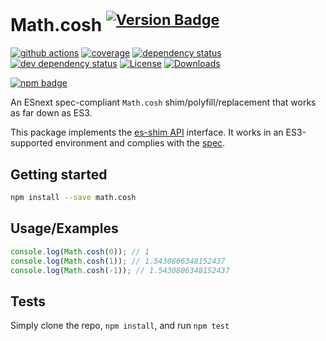 # Math.cosh <sup>[![Version Badge][npm-version-svg]][package-url]</sup>

[![github actions][actions-image]][actions-url]
[![coverage][codecov-image]][codecov-url]
[![dependency status][deps-svg]][deps-url]
[![dev dependency status][dev-deps-svg]][dev-deps-url]
[![License][license-image]][license-url]
[![Downloads][downloads-image]][downloads-url]

[![npm badge][npm-badge-png]][package-url]

An ESnext spec-compliant `Math.cosh` shim/polyfill/replacement that works as far down as ES3.

This package implements the [es-shim API](https://github.com/es-shims/api) interface. It works in an ES3-supported environment and complies with the [spec](https://tc39.es/ecma262/#sec-map-objects).

## Getting started

```sh
npm install --save math.cosh
```

## Usage/Examples

```js
console.log(Math.cosh(0)); // 1
console.log(Math.cosh(1)); // 1.5430806348152437
console.log(Math.cosh(-1)); // 1.5430806348152437
```

## Tests
Simply clone the repo, `npm install`, and run `npm test`

[package-url]: https://npmjs.org/package/math.cosh
[npm-version-svg]: https://versionbadg.es/es-shims/Math.cosh.svg
[deps-svg]: https://david-dm.org/es-shims/Math.cosh.svg
[deps-url]: https://david-dm.org/es-shims/Math.cosh
[dev-deps-svg]: https://david-dm.org/es-shims/Math.cosh/dev-status.svg
[dev-deps-url]: https://david-dm.org/es-shims/Math.cosh#info=devDependencies
[npm-badge-png]: https://nodei.co/npm/math.cosh.png?downloads=true&stars=true
[license-image]: https://img.shields.io/npm/l/math.cosh.svg
[license-url]: LICENSE
[downloads-image]: https://img.shields.io/npm/dm/math.cosh.svg
[downloads-url]: https://npm-stat.com/charts.html?package=math.cosh
[codecov-image]: https://codecov.io/gh/es-shims/Math.cosh/branch/main/graphs/badge.svg
[codecov-url]: https://app.codecov.io/gh/es-shims/Math.cosh/
[actions-image]: https://img.shields.io/endpoint?url=https://github-actions-badge-u3jn4tfpocch.runkit.sh/es-shims/Math.cosh
[actions-url]: https://github.com/es-shims/Math.cosh/actions
